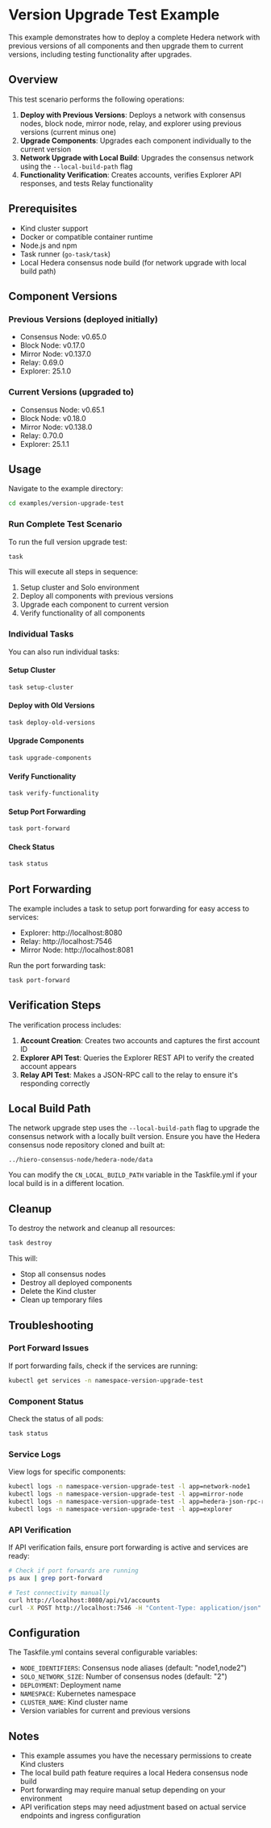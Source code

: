 # Version Upgrade Test Example

This example demonstrates how to deploy a complete Hedera network with previous versions of all components and then upgrade them to current versions, including testing functionality after upgrades.

## Overview

This test scenario performs the following operations:

1. **Deploy with Previous Versions**: Deploys a network with consensus nodes, block node, mirror node, relay, and explorer using previous versions (current minus one)
2. **Upgrade Components**: Upgrades each component individually to the current version
3. **Network Upgrade with Local Build**: Upgrades the consensus network using the `--local-build-path` flag
4. **Functionality Verification**: Creates accounts, verifies Explorer API responses, and tests Relay functionality

## Prerequisites

- Kind cluster support
- Docker or compatible container runtime
- Node.js and npm
- Task runner (`go-task/task`)
- Local Hedera consensus node build (for network upgrade with local build path)

## Component Versions

### Previous Versions (deployed initially)
- Consensus Node: v0.65.0
- Block Node: v0.17.0
- Mirror Node: v0.137.0
- Relay: 0.69.0
- Explorer: 25.1.0

### Current Versions (upgraded to)
- Consensus Node: v0.65.1
- Block Node: v0.18.0
- Mirror Node: v0.138.0
- Relay: 0.70.0
- Explorer: 25.1.1

## Usage

Navigate to the example directory:

```bash
cd examples/version-upgrade-test
```

### Run Complete Test Scenario

To run the full version upgrade test:

```bash
task
```

This will execute all steps in sequence:
1. Setup cluster and Solo environment
2. Deploy all components with previous versions
3. Upgrade each component to current version
4. Verify functionality of all components

### Individual Tasks

You can also run individual tasks:

#### Setup Cluster
```bash
task setup-cluster
```

#### Deploy with Old Versions
```bash
task deploy-old-versions
```

#### Upgrade Components
```bash
task upgrade-components
```

#### Verify Functionality
```bash
task verify-functionality
```

#### Setup Port Forwarding
```bash
task port-forward
```

#### Check Status
```bash
task status
```

## Port Forwarding

The example includes a task to setup port forwarding for easy access to services:

- Explorer: http://localhost:8080
- Relay: http://localhost:7546
- Mirror Node: http://localhost:8081

Run the port forwarding task:

```bash
task port-forward
```

## Verification Steps

The verification process includes:

1. **Account Creation**: Creates two accounts and captures the first account ID
2. **Explorer API Test**: Queries the Explorer REST API to verify the created account appears
3. **Relay API Test**: Makes a JSON-RPC call to the relay to ensure it's responding correctly

## Local Build Path

The network upgrade step uses the `--local-build-path` flag to upgrade the consensus network with a locally built version. Ensure you have the Hedera consensus node repository cloned and built at:

```
../hiero-consensus-node/hedera-node/data
```

You can modify the `CN_LOCAL_BUILD_PATH` variable in the Taskfile.yml if your local build is in a different location.

## Cleanup

To destroy the network and cleanup all resources:

```bash
task destroy
```

This will:
- Stop all consensus nodes
- Destroy all deployed components
- Delete the Kind cluster
- Clean up temporary files

## Troubleshooting

### Port Forward Issues
If port forwarding fails, check if the services are running:
```bash
kubectl get services -n namespace-version-upgrade-test
```

### Component Status
Check the status of all pods:
```bash
task status
```

### Service Logs
View logs for specific components:
```bash
kubectl logs -n namespace-version-upgrade-test -l app=network-node1
kubectl logs -n namespace-version-upgrade-test -l app=mirror-node
kubectl logs -n namespace-version-upgrade-test -l app=hedera-json-rpc-relay
kubectl logs -n namespace-version-upgrade-test -l app=explorer
```

### API Verification
If API verification fails, ensure port forwarding is active and services are ready:
```bash
# Check if port forwards are running
ps aux | grep port-forward

# Test connectivity manually
curl http://localhost:8080/api/v1/accounts
curl -X POST http://localhost:7546 -H "Content-Type: application/json" -d '{"jsonrpc":"2.0","method":"eth_chainId","params":[],"id":1}'
```

## Configuration

The Taskfile.yml contains several configurable variables:

- `NODE_IDENTIFIERS`: Consensus node aliases (default: "node1,node2")
- `SOLO_NETWORK_SIZE`: Number of consensus nodes (default: "2")
- `DEPLOYMENT`: Deployment name
- `NAMESPACE`: Kubernetes namespace
- `CLUSTER_NAME`: Kind cluster name
- Version variables for current and previous versions

## Notes

- This example assumes you have the necessary permissions to create Kind clusters
- The local build path feature requires a local Hedera consensus node build
- Port forwarding may require manual setup depending on your environment
- API verification steps may need adjustment based on actual service endpoints and ingress configuration
